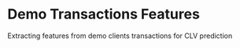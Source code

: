 # Demo Transactions Features
Extracting features from demo clients transactions for CLV prediction 
